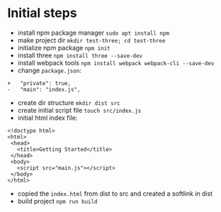 # Initial steps

- install npm package manager `sudo apt install npm`
- make project dir `mkdir test-three; cd test-three`
- initialize npm package `npm init`
- install three `npm install three --save-dev`
- install webpack tools `npm install webpack webpack-cli --save-dev`
- change `package.json`:
```
+   "private": true,
-   "main": "index.js",
```
- create dir structure `mkdir dist src`
- create initial script file `touch src/index.js`
- initial html index file:
```
<!doctype html>
<html>
 <head>
   <title>Getting Started</title>
 </head>
 <body>
   <script src="main.js"></script>
 </body>
</html>
```
- copied the `index.html` from dist to src and created a softlink in dist
- build project `npm run build`
